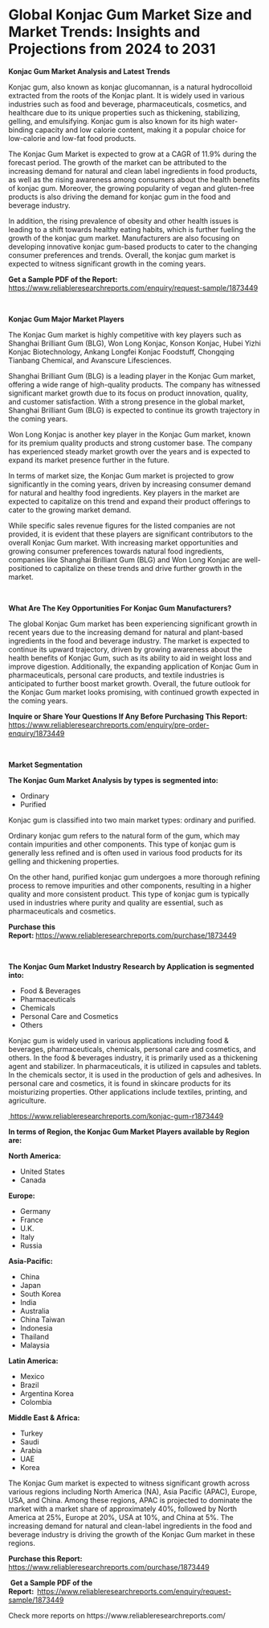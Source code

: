<p><h1>Global Konjac Gum Market Size and Market Trends: Insights and Projections from 2024 to 2031</h1></p><p><strong>Konjac Gum Market Analysis and Latest Trends</strong></p>
<p><p>Konjac gum, also known as konjac glucomannan, is a natural hydrocolloid extracted from the roots of the Konjac plant. It is widely used in various industries such as food and beverage, pharmaceuticals, cosmetics, and healthcare due to its unique properties such as thickening, stabilizing, gelling, and emulsifying. Konjac gum is also known for its high water-binding capacity and low calorie content, making it a popular choice for low-calorie and low-fat food products.</p><p>The Konjac Gum Market is expected to grow at a CAGR of 11.9% during the forecast period. The growth of the market can be attributed to the increasing demand for natural and clean label ingredients in food products, as well as the rising awareness among consumers about the health benefits of konjac gum. Moreover, the growing popularity of vegan and gluten-free products is also driving the demand for konjac gum in the food and beverage industry.</p><p>In addition, the rising prevalence of obesity and other health issues is leading to a shift towards healthy eating habits, which is further fueling the growth of the konjac gum market. Manufacturers are also focusing on developing innovative konjac gum-based products to cater to the changing consumer preferences and trends. Overall, the konjac gum market is expected to witness significant growth in the coming years.</p></p>
<p><strong>Get a Sample PDF of the Report:&nbsp;</strong> <a href="https://www.reliableresearchreports.com/enquiry/request-sample/1873449">https://www.reliableresearchreports.com/enquiry/request-sample/1873449</a></p>
<p>&nbsp;</p>
<p><strong>Konjac Gum Major Market Players</strong></p>
<p><p>The Konjac Gum market is highly competitive with key players such as Shanghai Brilliant Gum (BLG), Won Long Konjac, Konson Konjac, Hubei Yizhi Konjac Biotechnology, Ankang Longfei Konjac Foodstuff, Chongqing Tianbang Chemical, and Avanscure Lifesciences. </p><p>Shanghai Brilliant Gum (BLG) is a leading player in the Konjac Gum market, offering a wide range of high-quality products. The company has witnessed significant market growth due to its focus on product innovation, quality, and customer satisfaction. With a strong presence in the global market, Shanghai Brilliant Gum (BLG) is expected to continue its growth trajectory in the coming years.</p><p>Won Long Konjac is another key player in the Konjac Gum market, known for its premium quality products and strong customer base. The company has experienced steady market growth over the years and is expected to expand its market presence further in the future. </p><p>In terms of market size, the Konjac Gum market is projected to grow significantly in the coming years, driven by increasing consumer demand for natural and healthy food ingredients. Key players in the market are expected to capitalize on this trend and expand their product offerings to cater to the growing market demand.</p><p>While specific sales revenue figures for the listed companies are not provided, it is evident that these players are significant contributors to the overall Konjac Gum market. With increasing market opportunities and growing consumer preferences towards natural food ingredients, companies like Shanghai Brilliant Gum (BLG) and Won Long Konjac are well-positioned to capitalize on these trends and drive further growth in the market.</p></p>
<p>&nbsp;</p>
<p><strong>What Are The Key Opportunities For Konjac Gum Manufacturers?</strong></p>
<p><p>The global Konjac Gum market has been experiencing significant growth in recent years due to the increasing demand for natural and plant-based ingredients in the food and beverage industry. The market is expected to continue its upward trajectory, driven by growing awareness about the health benefits of Konjac Gum, such as its ability to aid in weight loss and improve digestion. Additionally, the expanding application of Konjac Gum in pharmaceuticals, personal care products, and textile industries is anticipated to further boost market growth. Overall, the future outlook for the Konjac Gum market looks promising, with continued growth expected in the coming years.</p></p>
<p><strong>Inquire or Share Your Questions If Any Before Purchasing This Report:</strong> <a href="https://www.reliableresearchreports.com/enquiry/pre-order-enquiry/1873449">https://www.reliableresearchreports.com/enquiry/pre-order-enquiry/1873449</a></p>
<p>&nbsp;</p>
<p><strong>Market Segmentation</strong></p>
<p><strong>The Konjac Gum Market Analysis by types is segmented into:</strong></p>
<p><ul><li>Ordinary</li><li>Purified</li></ul></p>
<p><p>Konjac gum is classified into two main market types: ordinary and purified. </p><p>Ordinary konjac gum refers to the natural form of the gum, which may contain impurities and other components. This type of konjac gum is generally less refined and is often used in various food products for its gelling and thickening properties.</p><p>On the other hand, purified konjac gum undergoes a more thorough refining process to remove impurities and other components, resulting in a higher quality and more consistent product. This type of konjac gum is typically used in industries where purity and quality are essential, such as pharmaceuticals and cosmetics.</p></p>
<p><strong>Purchase this Report:&nbsp;</strong><a href="https://www.reliableresearchreports.com/purchase/1873449">https://www.reliableresearchreports.com/purchase/1873449</a></p>
<p>&nbsp;</p>
<p><strong>The Konjac Gum Market Industry Research by Application is segmented into:</strong></p>
<p><ul><li>Food & Beverages</li><li>Pharmaceuticals</li><li>Chemicals</li><li>Personal Care and Cosmetics</li><li>Others</li></ul></p>
<p><p>Konjac gum is widely used in various applications including food & beverages, pharmaceuticals, chemicals, personal care and cosmetics, and others. In the food & beverages industry, it is primarily used as a thickening agent and stabilizer. In pharmaceuticals, it is utilized in capsules and tablets. In the chemicals sector, it is used in the production of gels and adhesives. In personal care and cosmetics, it is found in skincare products for its moisturizing properties. Other applications include textiles, printing, and agriculture.</p></p>
<p><a href="https://www.reliableresearchreports.com/konjac-gum-r1873449">&nbsp;https://www.reliableresearchreports.com/konjac-gum-r1873449</a></p>
<p><strong>In terms of Region, the Konjac Gum Market Players available by Region are:</strong></p>
<p>
    <p> <strong> North America: </strong>
        <ul>
            <li>United States</li>
            <li>Canada</li>
        </ul>
        </p> 
    <p> <strong> Europe: </strong>
        <ul>
            <li>Germany</li>
            <li>France</li>
            <li>U.K.</li>
            <li>Italy</li>
            <li>Russia</li>
        </ul>
        </p> 
    <p> <strong> Asia-Pacific: </strong>
        <ul>
            <li>China</li>
            <li>Japan</li>
            <li>South Korea</li>
            <li>India</li>
            <li>Australia</li>
            <li>China Taiwan</li>
            <li>Indonesia</li>
            <li>Thailand</li>
            <li>Malaysia</li>
        </ul>
        </p> 
    <p> <strong> Latin America: </strong>
        <ul>
            <li>Mexico</li>
            <li>Brazil</li>
            <li>Argentina Korea</li>
            <li>Colombia</li>
        </ul>
        </p> 
    <p> <strong> Middle East & Africa: </strong>
        <ul>
            <li>Turkey</li>
            <li>Saudi</li>
            <li>Arabia</li>
            <li>UAE</li>
            <li>Korea</li>
        </ul>
    </p>
    </p>
<p><p>The Konjac Gum market is expected to witness significant growth across various regions including North America (NA), Asia Pacific (APAC), Europe, USA, and China. Among these regions, APAC is projected to dominate the market with a market share of approximately 40%, followed by North America at 25%, Europe at 20%, USA at 10%, and China at 5%. The increasing demand for natural and clean-label ingredients in the food and beverage industry is driving the growth of the Konjac Gum market in these regions.</p></p>
<p><strong>Purchase this Report: </strong><a href="https://www.reliableresearchreports.com/purchase/1873449">https://www.reliableresearchreports.com/purchase/1873449</a></p>
<p>&nbsp;<strong>Get a Sample PDF of the Report:&nbsp;&nbsp;</strong><a href="https://www.reliableresearchreports.com/enquiry/request-sample/1873449">https://www.reliableresearchreports.com/enquiry/request-sample/1873449</a></p>
<p><strong></strong></p>
<p>Check more reports on https://www.reliableresearchreports.com/</p>